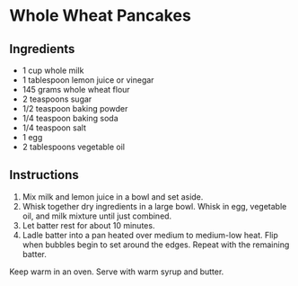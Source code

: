 # Whole Wheat Pancakes

## Ingredients

- 1 cup whole milk
- 1 tablespoon lemon juice or vinegar
- 145 grams whole wheat flour
- 2 teaspoons sugar
- 1/2 teaspoon baking powder
- 1/4 teaspoon baking soda
- 1/4 teaspoon salt
- 1 egg
- 2 tablespoons vegetable oil

## Instructions

1. Mix milk and lemon juice in a bowl and set aside.
2. Whisk together dry ingredients in a large bowl. Whisk in egg, vegetable oil, and milk mixture until just combined.
3. Let batter rest for about 10 minutes.
4. Ladle batter into a pan heated over medium to medium-low heat. Flip when bubbles begin to set around the edges. Repeat with the remaining batter.

Keep warm in an oven. Serve with warm syrup and butter.

